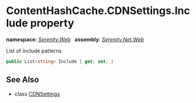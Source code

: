# ContentHashCache.CDNSettings.Include property
**namespace:** *[Serenity.Web](../../README.md#serenity.web-namespace)*   **assembly**: *[Serenity.Net.Web](../../README.md)*

List of include patterns

```csharp
public List<string> Include { get; set; }
```

## See Also

* class [CDNSettings](../ContentHashCache.CDNSettings.md)